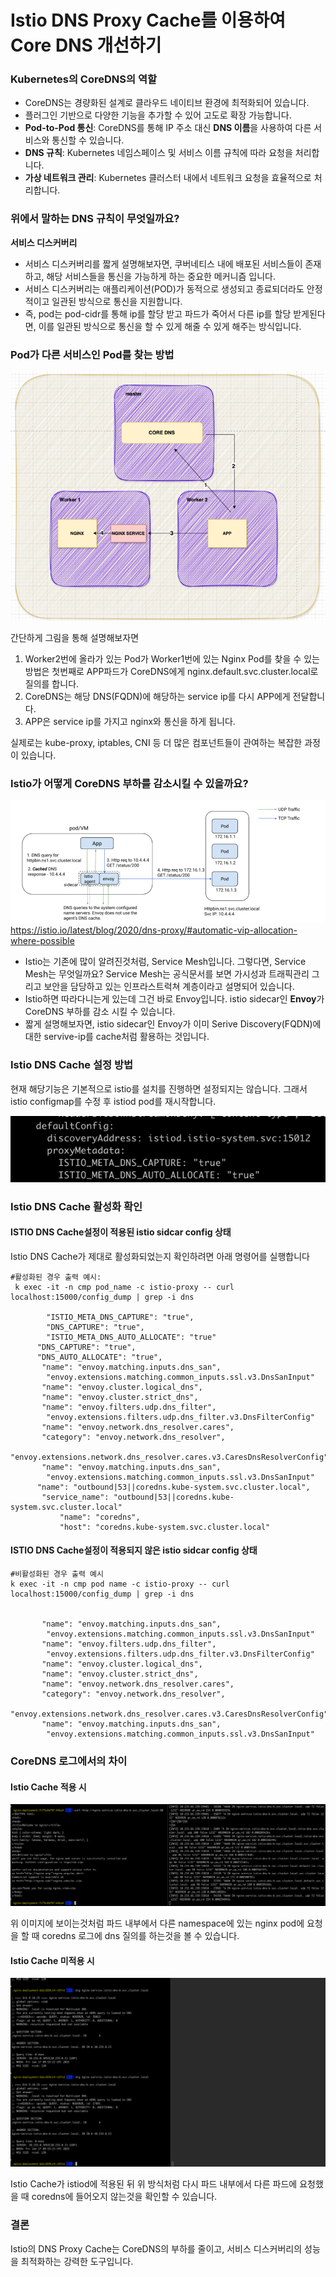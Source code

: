 # Istio DNS Proxy Cache를 이용하여 Core DNS 개선하기 



### Kubernetes의 CoreDNS의 역할
- CoreDNS는 경량화된 설계로 클라우드 네이티브 환경에 최적화되어 있습니다.
- 플러그인 기반으로 다양한 기능을 추가할 수 있어 고도로 확장 가능합니다.
- **Pod-to-Pod 통신**: CoreDNS를 통해 IP 주소 대신 **DNS 이름**을 사용하여 다른 서비스와 통신할 수 있습니다.
- **DNS 규칙**: Kubernetes 네임스페이스 및 서비스 이름 규칙에 따라 요청을 처리합니다.
- **가상 네트워크 관리**: Kubernetes 클러스터 내에서 네트워크 요청을 효율적으로 처리합니다.


### 위에서 말하는 DNS 규칙이 무엇일까요?
**서비스 디스커버리**
- 서비스 디스커버리를 짧게 설명해보자면, 쿠버네티스 내에 배포된 서비스들이 존재하고, 해당 서비스들을 통신을 가능하게 하는 중요한 메커니즘 입니다.
- 서비스 디스커버리는 애플리케이션(POD)가 동적으로 생성되고 종료되더라도 안정적이고 일관된 방식으로 통신을 지원합니다. 
- 즉, pod는 pod-cidr를 통해 ip를 할당 받고 파드가 죽어서 다른 ip를 할당 받게된다면, 이를 일관된 방식으로 통신을 할 수 있게 해줄 수 있게 해주는 방식입니다. 


### Pod가 다른 서비스인 Pod를 찾는 방법

![img.png](img.png)


간단하게 그림을 통해 설명해보자면
1. Worker2번에 올라가 있는 Pod가 Worker1번에 있는 Nginx Pod를 찾을 수 있는 방법은 첫번째로 APP파드가 CoreDNS에게 nginx.default.svc.cluster.local로 질의를 합니다.
  2. CoreDNS는 해당 DNS(FQDN)에 해당하는 service ip를 다시 APP에게 전달합니다.
  3. APP은 service ip를 가지고 nginx와 통신을 하게 됩니다. 

실제로는 kube-proxy, iptables, CNI 등 더 많은 컴포넌트들이 관여하는 복잡한 과정이 있습니다. 


### Istio가 어떻게 CoreDNS 부하를 감소시킬 수 있을까요?

![img_1.png](img_1.png)https://istio.io/latest/blog/2020/dns-proxy/#automatic-vip-allocation-where-possible

- Istio는 기존에 많이 알려진것처럼, Service Mesh입니다. 그렇다면, Service Mesh는 무엇일까요? Service Mesh는 공식문서를 보면 가시성과 트래픽관리 그리고 보안을 담당하고 있는 인프라스트럭쳐 계층이라고 설명되어 있습니다. 
- Istio하면 따라다니는게 있는데 그건 바로 Envoy입니다.  istio sidecar인 **Envoy**가 CoreDNS 부하를 감소 시킬 수 있습니다.
- 짧게 설명해보자면, istio sidecar인 Envoy가 이미 Serive Discovery(FQDN)에 대한 servive-ip를 cache처럼 활용하는 것입니다.


### Istio DNS Cache 설정 방법

현재 해당기능은 기본적으로 istio를 설치를 진행하면 설정되지는 않습니다. 그래서 istio configmap를 수정 후 istiod pod를 재시작합니다.

![img_2.png](img_2.png)


### Istio DNS Cache 활성화 확인 

#### ISTIO DNS Cache설정이 적용된 istio sidcar config 상태
Istio DNS Cache가 제대로 활성화되었는지 확인하려면 아래 명령어를 실행합니다
```shell
#활성화된 경우 출력 예시:
 k exec -it -n cmp pod_name -c istio-proxy -- curl localhost:15000/config_dump | grep -i dns
 
        "ISTIO_META_DNS_CAPTURE": "true",
        "DNS_CAPTURE": "true",
        "ISTIO_META_DNS_AUTO_ALLOCATE": "true"
      "DNS_CAPTURE": "true",
      "DNS_AUTO_ALLOCATE": "true",
       "name": "envoy.matching.inputs.dns_san",
        "envoy.extensions.matching.common_inputs.ssl.v3.DnsSanInput"
       "name": "envoy.cluster.logical_dns",
       "name": "envoy.cluster.strict_dns",
       "name": "envoy.filters.udp.dns_filter",
        "envoy.extensions.filters.udp.dns_filter.v3.DnsFilterConfig"
       "name": "envoy.network.dns_resolver.cares",
       "category": "envoy.network.dns_resolver",
        "envoy.extensions.network.dns_resolver.cares.v3.CaresDnsResolverConfig"
       "name": "envoy.matching.inputs.dns_san",
        "envoy.extensions.matching.common_inputs.ssl.v3.DnsSanInput"
      "name": "outbound|53||coredns.kube-system.svc.cluster.local",
       "service_name": "outbound|53||coredns.kube-system.svc.cluster.local"
           "name": "coredns",
           "host": "coredns.kube-system.svc.cluster.local"
```
#### ISTIO DNS Cache설정이 적용되지 않은 istio sidcar config 상태

```shell
#비활성화된 경우 출력 예시
k exec -it -n cmp pod name -c istio-proxy -- curl localhost:15000/config_dump | grep -i dns


       "name": "envoy.matching.inputs.dns_san",
        "envoy.extensions.matching.common_inputs.ssl.v3.DnsSanInput"
       "name": "envoy.filters.udp.dns_filter",
        "envoy.extensions.filters.udp.dns_filter.v3.DnsFilterConfig"
       "name": "envoy.cluster.logical_dns",
       "name": "envoy.cluster.strict_dns",
       "name": "envoy.network.dns_resolver.cares",
       "category": "envoy.network.dns_resolver",
        "envoy.extensions.network.dns_resolver.cares.v3.CaresDnsResolverConfig"
       "name": "envoy.matching.inputs.dns_san",
        "envoy.extensions.matching.common_inputs.ssl.v3.DnsSanInput"
```
### CoreDNS 로그에서의 차이

#### Istio Cache 적용 시

![img_3.png](img_3.png)

위 이미지에 보이는것처럼 파드 내부에서 다른 namespace에 있는 nginx pod에 요청을 할 때 coredns 로그에 dns 질의를 하는것을 볼 수 있습니다.


#### Istio Cache 미적용 시 

![img_4.png](img_4.png)

Istio Cache가 istiod에 적용된 뒤 위 방식처럼 다시 파드 내부에서 다른 파드에 요청했을 때 coredns에 들어오지 않는것을 확인할 수 있습니다. 


### 결론
Istio의 DNS Proxy Cache는 CoreDNS의 부하를 줄이고, 서비스 디스커버리의 성능을 최적화하는 강력한 도구입니다.